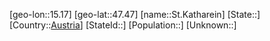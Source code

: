 ﻿---
location: [47.47,15.17]
type: City
tags:
- geo/City


SpocWebEntityId: 34467
isDeleted: false
confidential: public

---
[geo-lon::15.17]
[geo-lat::47.47]
[name::St.Katharein]
[State::]
[Country::[Austria](geo/Continent/Europe/Austria.md)]
[StateId::]
[Population::]
[Unknown::]

